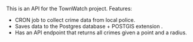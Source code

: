 
This is an API for the TownWatch project.
Features:
  - CRON job to collect crime data from local police.
  - Saves data to the Postgres database + POSTGIS extension .
  - Has an API endpoint that returns all crimes given a point and a radius.
